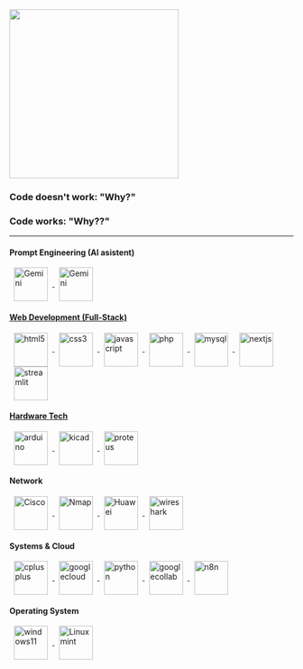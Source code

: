 <div align="left">
  <img height="300" src="https://media.giphy.com/media/v1.Y2lkPWVjZjA1ZTQ3ZmFlaDhweXdmZGljNGc3NnBmZTExZmh3azFieHN6aGF6cWQwZ211dyZlcD12MV9naWZzX3NlYXJjaCZjdD1n/5qcnRWFWfZyXC/giphy.gif"  />

### Code doesn't work: "Why?"
### Code works: "Why??"

</div>

---


#### Prompt Engineering (AI asistent)
<p align="left"> 
  <a href="https://gemini.google.com/" target="_blank" rel="noreferrer"> 
    <img src="https://cdn.simpleicons.org/googlegemini" width="60" height="60" alt="Gemini" style="vertical-align: middle; margin-left: 8px; margin-right: 8px;" /> 
  </a> 
  <a href="https://claude.ai/" target="_blank" rel="noreferrer"> 
    <img src="https://cdn.simpleicons.org/claude" width="60" height="60" alt="Gemini" style="vertical-align: middle; margin-left: 8px; margin-right: 8px;" /> 
  
</p>


#### Web Development (Full-Stack)
<p align="left"> 
  <a href="https://developer.mozilla.org/en-US/docs/Web/HTML" target="_blank" rel="noreferrer"> 
    <img src="https://cdn.jsdelivr.net/gh/devicons/devicon/icons/html5/html5-original.svg" alt="html5" width="60" height="60" style="vertical-align: middle; margin-left: 8px; margin-right: 8px;"/> 
  </a> 
  <a href="https://developer.mozilla.org/en-US/docs/Web/CSS" target="_blank" rel="noreferrer"> 
    <img src="https://cdn.jsdelivr.net/gh/devicons/devicon/icons/css3/css3-original.svg" alt="css3" width="60" height="60" style="vertical-align: middle; margin-left: 8px; margin-right: 8px;"/> 
  </a> 
  <a href="https://developer.mozilla.org/en-US/docs/Web/JavaScript" target="_blank" rel="noreferrer"> 
    <img src="https://cdn.jsdelivr.net/gh/devicons/devicon/icons/javascript/javascript-original.svg" alt="javascript" width="60" height="60" style="vertical-align: middle; margin-left: 8px; margin-right: 8px;"/> 
  </a>
  <a href="https://www.php.net" target="_blank" rel="noreferrer"> 
    <img src="https://cdn.jsdelivr.net/gh/devicons/devicon/icons/php/php-original.svg" alt="php" width="60" height="60" style="vertical-align: middle; margin-left: 8px; margin-right: 8px;"/> 
  </a> 
  <a href="https://www.mysql.com/" target="_blank" rel="noreferrer"> 
    <img src="https://cdn.jsdelivr.net/gh/devicons/devicon/icons/mysql/mysql-original-wordmark.svg" alt="mysql" width="60" height="60" style="vertical-align: middle; margin-left: 8px; margin-right: 8px;"/> 
  </a>
  <a href="https://nextjs.org/" target="_blank" rel="noreferrer"> 
    <img src="https://cdn.jsdelivr.net/gh/devicons/devicon@latest/icons/nextjs/nextjs-original.svg" alt="nextjs" width="60" height="60" style="vertical-align: middle; margin-left: 8px; margin-right: 8px;"/>
  </a>
  <a href="https://streamlit.io/" target="_blank" rel="noreferrer"> 
    <img src="https://cdn.jsdelivr.net/gh/devicons/devicon@latest/icons/streamlit/streamlit-original-wordmark.svg" alt="streamlit" width="60" height="60" style="vertical-align: middle; margin-left: 8px; margin-right: 8px;"/>
</p>

#### Hardware Tech
<p align="left"> 
  <a href="https://docs.arduino.cc/" target="_blank" rel="noreferrer"> 
  <img src="https://cdn.jsdelivr.net/gh/devicons/devicon@latest/icons/arduino/arduino-original-wordmark.svg"alt="arduino" width="60" height="60" style="vertical-align: middle; margin-left: 8px; margin-right: 8px;"/> 
  </a> 
  <a href="https://www.kicad.org/" target="_blank" rel="noreferrer"> 
  <img src="https://cdn.simpleicons.org/kicad"alt="kicad" width="60" height="60" style="vertical-align: middle; margin-left: 8px; margin-right: 8px;"/> 
  </a> 
  <a href="https://www.labcenter.com/" target="_blank" rel="noreferrer"> 
  <img src="https://cdn.simpleicons.org/proteus"alt="proteus" width="60" height="60" style="vertical-align: middle; margin-left: 8px; margin-right: 8px;"/> 
  </a> 
</p>

#### Network 
<p align="left"> 
  <a href="https://www.netacad.com/" target="_blank" rel="noreferrer"> 
    <img src="https://cdn.simpleicons.org/cisco" width="60" height="60" alt="Cisco" style="vertical-align: middle; margin-left: 8px; margin-right: 8px;"/>
  </a>
  <a href="https://nmap.org/" target="_blank" rel="noreferrer">
    <img src="https://nmap.org/images/nmap-logo-256x256.png" width="60" height="60" alt="Nmap" style="vertical-align: middle; margin-left: 8px; margin-right: 8px;"/>
  </a>
  <a href="https://e.huawei.com/en/solutions/enterprise-network/" target=_blank" rel="noreferrer">
    <img src="https://cdn.simpleicons.org/huawei" widht="60" height="60" alt="Huawei" style="vertical-align: middle; margin-left: 8px; margin-right: 8px;"/>
  </a>
  <a href="https://www.wireshark.org/" target=_blank" rel="noreferrer">
    <img src="https://cdn.simpleicons.org/wireshark" widht="60" height="60" alt="wireshark" style="vertical-align: middle; margin-left: 8px; margin-right: 8px;"/>
  </a>
</p>


#### Systems & Cloud
<p align="left"> 
  <a href="https://isocpp.org/" target="_blank" rel="noreferrer"> 
    <img src="https://cdn.jsdelivr.net/gh/devicons/devicon/icons/cplusplus/cplusplus-original.svg" alt="cplusplus" width="60" height="60" style="vertical-align: middle; margin-left: 8px; margin-right: 8px;"/> 
  </a> 
  <a href="https://cloud.google.com/" target="_blank" rel="noreferrer"> 
    <img src="https://cdn.jsdelivr.net/gh/devicons/devicon/icons/googlecloud/googlecloud-original.svg" alt="googlecloud" width="60" height="60" style="vertical-align: middle; margin-left: 8px; margin-right: 8px;"/> 
  </a>
  <a href="https://www.python.org"/" target="_blank" rel="noreferrer"> 
    <img src="https://cdn.jsdelivr.net/gh/devicons/devicon@latest/icons/python/python-original.svg" alt="python" width="60" height="60" style="vertical-align: middle; margin-left: 8px; margin-right: 8px;"/> 
  </a> 
  <a href="https://colab.research.google.com/" target="_blank" rel="noreferrer"> 
    <img src="https://cdn.jsdelivr.net/gh/devicons/devicon@latest/icons/googlecolab/googlecolab-original.svg" alt="googlecollab" width="60" height="60" style="vertical-align: middle; margin-left: 8px; margin-right: 8px;"/>
  </a> 
  <a href="https://n8n.io/" target="_blank" rel="noreferrer"> 
    <img src="https://cdn.simpleicons.org/n8n" alt="n8n" width="60" height="60" style="vertical-align: middle; margin-left: 8px; margin-right: 8px;"/>
  </a> 
</p>

#### Operating System
<p align="left"> 
  <a href="https://blogs.windows.com/" target="_blank" rel="noreferrer"> 
  <img src="https://cdn.jsdelivr.net/gh/devicons/devicon@latest/icons/windows11/windows11-original-wordmark.svg"alt="windows11" width="60" height="60" style="vertical-align: middle; margin-left: 8px; margin-right: 8px;"/> 
  </a> 
  <a href="https://www.linuxmint.com/" target="_blank" rel="noreferrer"> 
  <img src="https://cdn.jsdelivr.net/gh/devicons/devicon@latest/icons/linuxmint/linuxmint-original.svg"alt="Linuxmint" width="60" height="60" style="vertical-align: middle; margin-left: 8px; margin-right: 8px;"/> 
  </a> 
</p>


